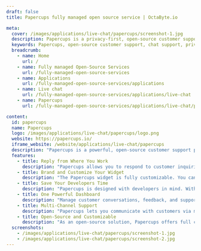```yaml
---
draft: false
title: Papercups fully managed open source service | OctaByte.io

meta:
  cover: /images/applications/live-chat/papercups/screenshot-1.jpg
  description: Papercups is a privacy-first, open-source customer support platform offering seamless integration with Slack, chat, email, and SMS. Customize your widget, save developers time, and enhance your support experience.
  keywords: Papercups, open-source customer support, chat support, privacy-focused support, Zendesk alternative, Intercom alternative, Drift alternative, Slack integration, SMS support, email support, React integration, customer feedback, support widget
  breadcrumb:
    - name: Home
      url: /
    - name: Fully managed Open-Source Services
      url: /fully-managed-open-source-services
    - name: Applications
      url: /fully-managed-open-source-services/applications
    - name: Live chat
      url: /fully-managed-open-source-services/applications/live-chat
    - name: Papercups
      url: /fully-managed-open-source-services/applications/live-chat/papercups

content:
  id: papercups
  name: Papercups
  logo: /images/applications/live-chat/papercups/logo.png
  website: https://papercups.io/
  iframe_website: /website/applications/live-chat/papercups
  description: "Papercups is a powerful, open-source customer support platform designed to streamline communication across multiple channels such as chat, email, Slack, and SMS. As a privacy-focused alternative to platforms like Intercom, Drift, and Zendesk, Papercups ensures that your customer conversations are kept private and secure. Its easy-to-use interface, developer-friendly setup, and seamless integrations make it the ideal solution for businesses looking to enhance their customer support capabilities. With Papercups, you can manage conversations efficiently, customize your widget to match your brand, and ensure that your team can respond to inquiries from the tools they already use."
  features:
    - title: Reply from Where You Work
      description: "Papercups allows you to respond to customer inquiries from Slack, the dashboard, or a mobile app. You can handle conversations without switching to another platform, reducing friction and saving time."
    - title: Brand and Customize Your Widget
      description: "The Papercups widget is fully customizable. You can change colors, greetings, text, and more through an intuitive UI, all without writing a single line of code."
    - title: Save Your Developers Time
      description: "Papercups is designed with developers in mind. With quick integrations for HTML, React, React Native, and Flutter, getting started takes only minutes, allowing your team to focus on building rather than configuring."
    - title: One Powerful Dashboard
      description: "Manage customer conversations, feedback, and support requests from a unified dashboard. Streamline your workflow and ensure no message gets lost in the shuffle."
    - title: Multi-Channel Support
      description: "Papercups lets you communicate with customers via multiple channels, including chat, email, SMS, and Slack. This flexibility ensures that you can meet your customers where they are."
    - title: Open-Source and Customizable
      description: "As an open-source solution, Papercups offers full control over your customer support platform. Modify, extend, or self-host the platform to suit your unique business needs."
  screenshots:
    - /images/applications/live-chat/papercups/screenshot-1.jpg
    - /images/applications/live-chat/papercups/screenshot-2.jpg
---
```

